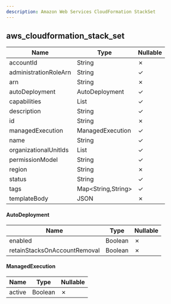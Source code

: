 ```yaml
---
description: Amazon Web Services CloudFormation StackSet
---
```

aws_cloudformation_stack_set
----------------------------

| **Name**              | **Type**           | **Nullable** |
| --------------------- | ------------------ | ------------ |
| accountId             | String             | &cross;      |
| administrationRoleArn | String             | &check;      |
| arn                   | String             | &cross;      |
| autoDeployment        | AutoDeployment     | &check;      |
| capabilities          | List<String>       | &check;      |
| description           | String             | &check;      |
| id                    | String             | &cross;      |
| managedExecution      | ManagedExecution   | &check;      |
| name                  | String             | &check;      |
| organizationalUnitIds | List<String>       | &check;      |
| permissionModel       | String             | &check;      |
| region                | String             | &cross;      |
| status                | String             | &check;      |
| tags                  | Map<String,String> | &check;      |
| templateBody          | JSON               | &cross;      |

#### AutoDeployment
| **Name**                     | **Type** | **Nullable** |
| ---------------------------- | -------- | ------------ |
| enabled                      | Boolean  | &cross;      |
| retainStacksOnAccountRemoval | Boolean  | &cross;      |

#### ManagedExecution
| **Name** | **Type** | **Nullable** |
| -------- | -------- | ------------ |
| active   | Boolean  | &cross;      |
